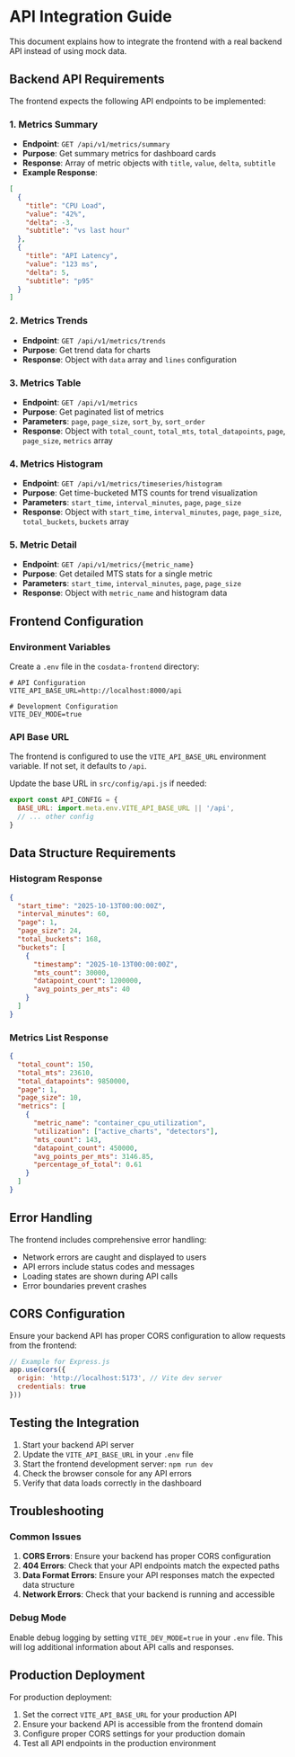 # API Integration Guide

This document explains how to integrate the frontend with a real backend API instead of using mock data.

## Backend API Requirements

The frontend expects the following API endpoints to be implemented:

### 1. Metrics Summary
- **Endpoint**: `GET /api/v1/metrics/summary`
- **Purpose**: Get summary metrics for dashboard cards
- **Response**: Array of metric objects with `title`, `value`, `delta`, `subtitle`
- **Example Response**:
```json
[
  {
    "title": "CPU Load",
    "value": "42%",
    "delta": -3,
    "subtitle": "vs last hour"
  },
  {
    "title": "API Latency", 
    "value": "123 ms",
    "delta": 5,
    "subtitle": "p95"
  }
]
```

### 2. Metrics Trends
- **Endpoint**: `GET /api/v1/metrics/trends`
- **Purpose**: Get trend data for charts
- **Response**: Object with `data` array and `lines` configuration

### 3. Metrics Table
- **Endpoint**: `GET /api/v1/metrics`
- **Purpose**: Get paginated list of metrics
- **Parameters**: `page`, `page_size`, `sort_by`, `sort_order`
- **Response**: Object with `total_count`, `total_mts`, `total_datapoints`, `page`, `page_size`, `metrics` array

### 4. Metrics Histogram
- **Endpoint**: `GET /api/v1/metrics/timeseries/histogram`
- **Purpose**: Get time-bucketed MTS counts for trend visualization
- **Parameters**: `start_time`, `interval_minutes`, `page`, `page_size`
- **Response**: Object with `start_time`, `interval_minutes`, `page`, `page_size`, `total_buckets`, `buckets` array

### 5. Metric Detail
- **Endpoint**: `GET /api/v1/metrics/{metric_name}`
- **Purpose**: Get detailed MTS stats for a single metric
- **Parameters**: `start_time`, `interval_minutes`, `page`, `page_size`
- **Response**: Object with `metric_name` and histogram data

## Frontend Configuration

### Environment Variables

Create a `.env` file in the `cosdata-frontend` directory:

```env
# API Configuration
VITE_API_BASE_URL=http://localhost:8000/api

# Development Configuration
VITE_DEV_MODE=true
```

### API Base URL

The frontend is configured to use the `VITE_API_BASE_URL` environment variable. If not set, it defaults to `/api`.

Update the base URL in `src/config/api.js` if needed:

```javascript
export const API_CONFIG = {
  BASE_URL: import.meta.env.VITE_API_BASE_URL || '/api',
  // ... other config
}
```

## Data Structure Requirements

### Histogram Response
```json
{
  "start_time": "2025-10-13T00:00:00Z",
  "interval_minutes": 60,
  "page": 1,
  "page_size": 24,
  "total_buckets": 168,
  "buckets": [
    {
      "timestamp": "2025-10-13T00:00:00Z",
      "mts_count": 30000,
      "datapoint_count": 1200000,
      "avg_points_per_mts": 40
    }
  ]
}
```

### Metrics List Response
```json
{
  "total_count": 150,
  "total_mts": 23610,
  "total_datapoints": 9850000,
  "page": 1,
  "page_size": 10,
  "metrics": [
    {
      "metric_name": "container_cpu_utilization",
      "utilization": ["active_charts", "detectors"],
      "mts_count": 143,
      "datapoint_count": 450000,
      "avg_points_per_mts": 3146.85,
      "percentage_of_total": 0.61
    }
  ]
}
```

## Error Handling

The frontend includes comprehensive error handling:

- Network errors are caught and displayed to users
- API errors include status codes and messages
- Loading states are shown during API calls
- Error boundaries prevent crashes

## CORS Configuration

Ensure your backend API has proper CORS configuration to allow requests from the frontend:

```javascript
// Example for Express.js
app.use(cors({
  origin: 'http://localhost:5173', // Vite dev server
  credentials: true
}))
```

## Testing the Integration

1. Start your backend API server
2. Update the `VITE_API_BASE_URL` in your `.env` file
3. Start the frontend development server: `npm run dev`
4. Check the browser console for any API errors
5. Verify that data loads correctly in the dashboard

## Troubleshooting

### Common Issues

1. **CORS Errors**: Ensure your backend has proper CORS configuration
2. **404 Errors**: Check that your API endpoints match the expected paths
3. **Data Format Errors**: Ensure your API responses match the expected data structure
4. **Network Errors**: Check that your backend is running and accessible

### Debug Mode

Enable debug logging by setting `VITE_DEV_MODE=true` in your `.env` file. This will log additional information about API calls and responses.

## Production Deployment

For production deployment:

1. Set the correct `VITE_API_BASE_URL` for your production API
2. Ensure your backend API is accessible from the frontend domain
3. Configure proper CORS settings for your production domain
4. Test all API endpoints in the production environment
